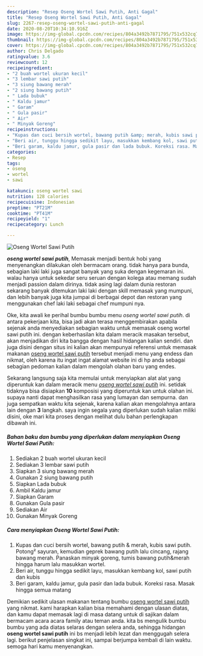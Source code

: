 ```yaml
---
description: "Resep Oseng Wortel Sawi Putih, Anti Gagal"
title: "Resep Oseng Wortel Sawi Putih, Anti Gagal"
slug: 2267-resep-oseng-wortel-sawi-putih-anti-gagal
date: 2020-08-20T10:34:10.916Z
image: https://img-global.cpcdn.com/recipes/804a3492b7871795/751x532cq70/oseng-wortel-sawi-putih-foto-resep-utama.jpg
thumbnail: https://img-global.cpcdn.com/recipes/804a3492b7871795/751x532cq70/oseng-wortel-sawi-putih-foto-resep-utama.jpg
cover: https://img-global.cpcdn.com/recipes/804a3492b7871795/751x532cq70/oseng-wortel-sawi-putih-foto-resep-utama.jpg
author: Chris Delgado
ratingvalue: 3.6
reviewcount: 12
recipeingredient:
- "2 buah wortel ukuran kecil"
- "3 lembar sawi putih"
- "3 siung bawang merah"
- "2 siung bawang putih"
- " Lada bubuk"
- " Kaldu jamur"
- " Garam"
- " Gula pasir"
- " Air"
- " Minyak Goreng"
recipeinstructions:
- "Kupas dan cuci bersih wortel, bawang putih &amp; merah, kubis sawi putih. Potong² sayuran, kemudian geprek bawang putih lalu cincang, rajang bawang merah. Panaskan minyak goreng, tumis bawang putih&amp;merah hingga harum lalu masukkan wortel."
- "Beri air, tunggu hingga sedikit layu, masukkan kembang kol, sawi putih dan kubis"
- "Beri garam, kaldu jamur, gula pasir dan lada bubuk. Koreksi rasa. Masak hingga semua matang"
categories:
- Resep
tags:
- oseng
- wortel
- sawi

katakunci: oseng wortel sawi 
nutrition: 128 calories
recipecuisine: Indonesian
preptime: "PT21M"
cooktime: "PT41M"
recipeyield: "1"
recipecategory: Lunch

---
```



![Oseng Wortel Sawi Putih](https://img-global.cpcdn.com/recipes/804a3492b7871795/751x532cq70/oseng-wortel-sawi-putih-foto-resep-utama.jpg)

<b><i>oseng wortel sawi putih</i></b>, Memasak menjadi bentuk hobi yang menyenangkan dilakukan oleh bermacam orang. tidak hanya para bunda, sebagian laki laki juga sangat banyak yang suka dengan kegemaran ini. walau hanya untuk sekedar seru seruan dengan kolega atau memang sudah menjadi passion dalam dirinya. tidak asing lagi dalam dunia restoran sekarang banyak ditemukan laki laki dengan skill memasak yang mumpuni, dan lebih banyak juga kita jumpai di berbagai depot dan restoran yang menggunakan chef laki laki sebagai chef mumpuni nya.



Oke, kita awali ke perihal bumbu bumbu menu <i>oseng wortel sawi putih</i>. di antara pekerjaan kita, bisa jadi akan terasa menggembirakan apabila sejenak anda menyediakan sebagian waktu untuk memasak oseng wortel sawi putih ini. dengan keberhasilan kita dalam meracik masakan tersebut, akan menjadikan diri kita bangga dengan hasil hidangan kalian sendiri. dan juga disini dengan situs ini kalian akan mempunyai referensi untuk memasak makanan <u>oseng wortel sawi putih</u> tersebut menjadi menu yang endess dan nikmat, oleh karena itu ingat ingat alamat website ini di hp anda sebagai sebagian pedoman kalian dalam mengolah olahan baru yang endes.


Sekarang langsung saja kita memulai untuk menyiapkan alat alat yang diperuntuk kan dalam meracik menu <u><i>oseng wortel sawi putih</i></u> ini. setidak tidaknya bisa disiapkan <b>10</b> komposisi yang diperuntuk kan untuk olahan ini. supaya nanti dapat menghasilkan rasa yang lumayan dan sempurna. dan juga sempatkan waktu kita sejenak, karena kalian akan mengolahnya antara lain dengan <b>3</b> langkah. saya ingin segala yang diperlukan sudah kalian miliki disini, oke mari kita proses dengan melihat dulu bahan perlengkapan dibawah ini.

<!--inarticleads1-->

##### Bahan baku dan bumbu yang diperlukan dalam menyiapkan Oseng Wortel Sawi Putih:

1. Sediakan 2 buah wortel ukuran kecil
1. Sediakan 3 lembar sawi putih
1. Siapkan 3 siung bawang merah
1. Gunakan 2 siung bawang putih
1. Siapkan  Lada bubuk
1. Ambil  Kaldu jamur
1. Siapkan  Garam
1. Gunakan  Gula pasir
1. Sediakan  Air
1. Gunakan  Minyak Goreng




<!--inarticleads2-->

##### Cara menyiapkan Oseng Wortel Sawi Putih:

1. Kupas dan cuci bersih wortel, bawang putih &amp; merah, kubis sawi putih. Potong² sayuran, kemudian geprek bawang putih lalu cincang, rajang bawang merah. Panaskan minyak goreng, tumis bawang putih&amp;merah hingga harum lalu masukkan wortel.
1. Beri air, tunggu hingga sedikit layu, masukkan kembang kol, sawi putih dan kubis
1. Beri garam, kaldu jamur, gula pasir dan lada bubuk. Koreksi rasa. Masak hingga semua matang




Demikian sedikit ulasan makanan tentang bumbu <u>oseng wortel sawi putih</u> yang nikmat. kami harapkan kalian bisa memahami dengan ulasan diatas, dan kamu dapat memasak lagi di masa datang untuk di sajikan dalam bermacam acara acara family atau teman anda. kita bs mengulik bumbu bumbu yang ada diatas selaras dengan selera anda, sehingga hidangan <b>oseng wortel sawi putih</b> ini bs menjadi lebih lezat dan menggugah selera lagi. berikut penjelasan singkat ini, sampai berjumpa kembali di lain waktu. semoga hari kamu menyenangkan.
